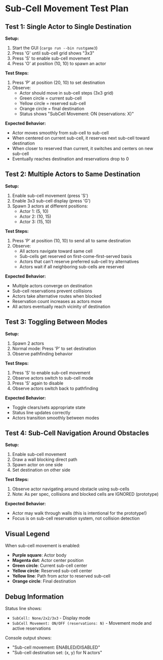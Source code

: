 # Sub-Cell Movement Test Plan

## Test 1: Single Actor to Single Destination

**Setup:**
1. Start the GUI (`cargo run --bin rustgame3`)
2. Press 'G' until sub-cell grid shows "3x3"
3. Press 'S' to enable sub-cell movement
4. Press 'O' at position (10, 10) to spawn an actor

**Test Steps:**
1. Press 'P' at position (20, 10) to set destination
2. Observe:
   - Actor should move in sub-cell steps (3x3 grid)
   - Green circle = current sub-cell
   - Yellow circle = reserved sub-cell
   - Orange circle = final destination
   - Status shows "SubCell Movement: ON (reservations: X)"

**Expected Behavior:**
- Actor moves smoothly from sub-cell to sub-cell
- When centered on current sub-cell, it reserves next sub-cell toward destination
- When closer to reserved than current, it switches and centers on new sub-cell
- Eventually reaches destination and reservations drop to 0

## Test 2: Multiple Actors to Same Destination

**Setup:**
1. Enable sub-cell movement (press 'S')
2. Enable 3x3 sub-cell display (press 'G')
3. Spawn 3 actors at different positions:
   - Actor 1: (5, 10)
   - Actor 2: (10, 15)
   - Actor 3: (15, 10)

**Test Steps:**
1. Press 'P' at position (10, 10) to send all to same destination
2. Observe:
   - All actors navigate toward same cell
   - Sub-cells get reserved on first-come-first-served basis
   - Actors that can't reserve preferred sub-cell try alternatives
   - Actors wait if all neighboring sub-cells are reserved

**Expected Behavior:**
- Multiple actors converge on destination
- Sub-cell reservations prevent collisions
- Actors take alternative routes when blocked
- Reservation count increases as actors move
- All actors eventually reach vicinity of destination

## Test 3: Toggling Between Modes

**Setup:**
1. Spawn 2 actors
2. Normal mode: Press 'P' to set destination
3. Observe pathfinding behavior

**Test Steps:**
1. Press 'S' to enable sub-cell movement
2. Observe actors switch to sub-cell mode
3. Press 'S' again to disable
4. Observe actors switch back to pathfinding

**Expected Behavior:**
- Toggle clears/sets appropriate state
- Status line updates correctly
- Actors transition smoothly between modes

## Test 4: Sub-Cell Navigation Around Obstacles

**Setup:**
1. Enable sub-cell movement
2. Draw a wall blocking direct path
3. Spawn actor on one side
4. Set destination on other side

**Test Steps:**
1. Observe actor navigating around obstacle using sub-cells
2. Note: As per spec, collisions and blocked cells are IGNORED (prototype)

**Expected Behavior:**
- Actor may walk through walls (this is intentional for the prototype!)
- Focus is on sub-cell reservation system, not collision detection

## Visual Legend

When sub-cell movement is enabled:
- **Purple square**: Actor body
- **Magenta dot**: Actor center position
- **Green circle**: Current sub-cell center
- **Yellow circle**: Reserved sub-cell center
- **Yellow line**: Path from actor to reserved sub-cell
- **Orange circle**: Final destination

## Debug Information

Status line shows:
- `SubCell: None/2x2/3x3` - Display mode
- `SubCell Movement: ON/OFF (reservations: N)` - Movement mode and active reservations

Console output shows:
- "Sub-cell movement: ENABLED/DISABLED"
- "Sub-cell destination set: (x, y) for N actors"
